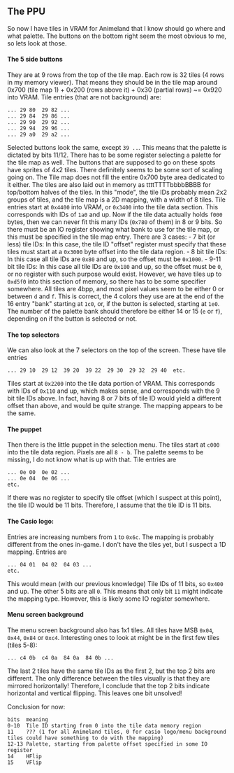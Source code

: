 ## The PPU
So now I have tiles in VRAM for Animeland that I know should go where and what palette. The buttons on the bottom right seem
the most obvious to me, so lets look at those.

#### The 5 side buttons
They are at 9 rows from the top of the tile map. Each row is 32 tiles (4 rows in my memory viewer).
That means they should be in the tile map around 0x700 (tile map 1) + 0x200 (rows above it) + 0x30 (partial rows) ~= 0x920 into VRAM.
Tile entries (that are not background) are:
```
... 29 80  29 82 ... 
... 29 84  29 86 ...
... 29 90  29 92 ...
... 29 94  29 96 ...
... 29 a0  29 a2 ...
```
Selected buttons look the same, except `39 ..`. This means that the palette is dictated by bits 11/12. There has to be some
register selecting a palette for the tile map as well. The buttons that are supposed to go on these spots have sprites of 4x2 tiles. There definitely seems to be 
some sort of scaling going on. The Tile map does not fill the entire 0x700 byte area dedicated to it either. 
The tiles are also laid out in memory as ttttTTTTbbbbBBBB for top/bottom halves of the tiles. In this "mode", 
the tile IDs probably mean 2x2 groups of tiles, and the tile map is a 2D mapping, with a width of 8 tiles.
Tile entries start at `0x4400` into VRAM, or `0x3400` into the tile data section. This corresponds with IDs of 
`1a0` and up. Now if the tile data actually holds `f000` bytes, then we can never fit this many IDs (`0x780` of them) in 8 or 9 bits.
So there must be an IO register showing what bank to use for the tile map, or this must be specified in the tile map entry.
There are 3 cases:
    - 7 bit (or less) tile IDs: In this case, the tile ID "offset" register must specify that these tiles must start at a `0x3000` byte offset into the tile data region.
    - 8 bit tile IDs: In this case all tile IDs are `0x80` and up, so the offset must be `0x1000`.
    - 9-11 bit tile IDs: In this case all tile IDs are `0x180` and up, so the offset must be `0`, or no register with such purpose would exist.
      However, we have tiles up to `0xd5f0` into this section of memory, so there has to be some specifier somewhere.
All tiles are 4bpp, and most pixel values seem to be either 0 or between `d` and `f`.
This is correct, the 4 colors they use are at the end of the 16 entry "bank" starting at `1c0`, or, if the button
is selected, starting at `1e0`.
The number of the palette bank should therefore be either 14 or 15 (`e` or `f`), depending on if the button is selected or not.

#### The top selectors
We can also look at the 7 selectors on the top of the screen. These have tile entries
```
... 29 10  29 12  39 20  39 22  29 30  29 32  29 40  etc.
```
Tiles start at `0x2200` into the tile data portion of VRAM.
This corresponds with IDs of `0x110` and up, which makes sense, and corresponds with the 9 bit tile IDs above.
In fact, having 8 or 7 bits of tile ID would yield a different offset than above, and would be quite strange.
The mapping appears to be the same.

#### The puppet
Then there is the little puppet in the selection menu. The tiles start at `c000` into the tile data region.
Pixels are all `8 - b`. The palette seems to be missing, I do not know what is up with that.
Tile entries are 
```
... 0e 00  0e 02 ...
... 0e 04  0e 06 ...
etc.
```
If there was no register to specify tile offset (which I suspect at this point), the tile ID would be 11 bits.
Therefore, I assume that the tile ID is 11 bits.

#### The Casio logo:
Entries are increasing numbers from `1` to `0x6c`. The mapping is probably different from the ones in-game. I
don't have the tiles yet, but I suspect a 1D mapping. Entries are
```
... 04 01  04 02  04 03 ...
etc.
```
This would mean (with our previous knowledge) Tile IDs of 11 bits, so `0x400` and up. The other 5 bits are all `0`.
This means that only bit `11` might indicate the mapping type. However, this is likely some IO register somewhere.

#### Menu screen background
The menu screen background also has 1x1 tiles. All tiles have MSB `0x04`, `0x44`, `0x84` or `0xc4`. Interesting
ones to look at might be in the first few tiles (tiles 5-8):
```
... c4 0b  c4 0a  84 0a  84 0b ...
```
The last 2 tiles have the same tile IDs as the first 2, but the top 2 bits are different. 
The only difference between the tiles visually is that they are mirrored horizontally!
Therefore, I conclude that the top 2 bits indicate horizontal and vertical flipping.
This leaves one bit unsolved!

Conclusion for now:
```
bits  meaning
0-10  Tile ID starting from 0 into the tile data memory region
11    ??? (1 for all Animeland tiles, 0 for casio logo/menu background tiles could have something to do with the mapping)
12-13 Palette, starting from palette offset specified in some IO register
14    HFlip
15    VFlip
```